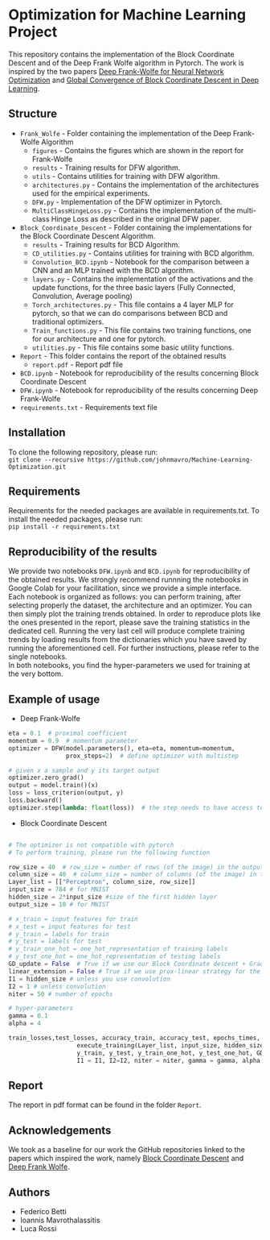 # Optimization for Machine Learning Project
This repository contains the implementation of the Block Coordinate Descent and of the Deep Frank Wolfe algorithm in Pytorch. The work is inspired by the two papers [Deep Frank-Wolfe for Neural Network Optimization](https://arxiv.org/pdf/1811.07591.pdf) and [Global Convergence of Block Coordinate Descent in Deep Learning](https://arxiv.org/pdf/1803.00225.pdf).

## Structure
* `Frank_Wolfe` - Folder containing the implementation of the Deep Frank-Wolfe Algorithm
  * `figures` - Contains the figures which are shown in the report for Frank-Wolfe
  * `results` - Training results for DFW algorithm.
  * `utils` - Contains utilities for training with DFW algorithm.
  * `architectures.py` - Contains the implementation of the architectures used for the empirical experiments.
  * `DFW.py` - Implementation of the DFW optimizer in Pytorch.
  * `MultiClassHingeLoss.py` - Contains the implementation of the multi-class Hinge Loss as described in the original DFW paper.
* `Block_Coordinate_Descent` - Folder containing the implementations for the Block Coordinate Descent Algorithm.
  * `results` - Training results for BCD Algorithm.
  * `CD_utilities.py` - Contains utilities for training with BCD algorithm.
  * `Convolution_BCD.ipynb` - Notebook for the comparison between a CNN and an MLP trained with the BCD algorithm.
  * `layers.py` - Contains the implementation of the activations and the update functions, for the three basic layers (Fully Connected, Convolution, Average pooling)
  * `Torch_architectures.py` - This file contains a 4 layer MLP for pytorch, so that we can do comparisons between BCD and traditional optimizers.
  * `Train_functions.py` - This file contains two training functions, one for our architecture and one for pytorch.
  * `utilities.py` - This file contains some basic utility functions.
* `Report` - This folder contains the report of the obtained results
  * `report.pdf` - Report pdf file
*  `BCD.ipynb` - Notebook for reproducibility of the results concerning Block Coordinate Descent
*  `DFW.ipynb` - Notebook for reproducibility of the results concerning Deep Frank-Wolfe
* `requirements.txt` - Requirements text file

## Installation
To clone the following repository, please run:\
`git clone --recursive https://github.com/johnmavro/Machine-Learning-Optimization.git`

## Requirements
Requirements for the needed packages are available in requirements.txt. To install the needed packages, please run:\
`pip install -r requirements.txt`

## Reproducibility of the results
We provide two notebooks `DFW.ipynb` and `BCD.ipynb` for reproducibility of the obtained results. We strongly recommend runnning the notebooks in Google Colab for your facilitation, since we provide a simple interface.\
Each notebook is organized as follows: you can perform training, after selecting properly the dataset, the architecture and an optimizer. You can then simply plot the training trends obtained. In order to reproduce plots like the ones presented in the report, please save the training statistics in the dedicated cell. Running the very last cell will produce complete training trends by loading results from the dictionaries which you have saved by running the aforementioned cell. For further instructions, please refer to the single notebooks.\
In both notebooks, you find the hyper-parameters we used for training at the very bottom.

## Example of usage
* Deep Frank-Wolfe
```python
eta = 0.1  # proximal coefficient
momentum = 0.9  # momentum parameter
optimizer = DFW(model.parameters(), eta=eta, momentum=momentum,
                prox_steps=2)  # define optimizer with multistep

# given x a sample and y its target output
optimizer.zero_grad()
output = model.train()(x)
loss = loss_criterion(output, y)
loss.backward()
optimizer.step(lambda: float(loss))  # the step needs to have access to the loss
```

* Block Coordinate Descent
```python

# The optimizer is not compatible with pytorch
# To perform training, please run the following function

row_size = 40  # row_size = number of rows (of the image) in the output
column_size = 40  # column_size = number of columns (of the image) in the output
Layer_list = [["Perceptron", column_size, row_size]]
input_size = 784 # for MNIST
hidden_size = 2*input_size #size of the first hidden layer
output_size = 10 # for MNIST

# x_train = input features for train
# x_test = input features for test
# y_train = labels for train
# y_test = labels for test
# y_train_one_hot = one_hot_representation of training labels
# y_test_one_hot = one_hot_representation of testing labels
GD_update = False  # True if we use our Block Coordinate descent + Gradient VN Update
linear_extension = False # True if we use prox-linear strategy for the VN update
I1 = hidden_size # unless you use convolution
I2 = 1 # unless convolution
niter = 50 # number of epochs

# hyper-parameters
gamma = 0.1
alpha = 4

train_losses,test_losses, accuracy_train, accuracy_test, epochs_times, Ws, bs =
                   execute_training(Layer_list, input_size, hidden_size, output_size, x_train, x_test,
                   y_train, y_test, y_train_one_hot, y_test_one_hot, GD_Update, linear_extension,
                   I1 = I1, I2=I2, niter = niter, gamma = gamma, alpha = alpha)

```

## Report
The report in pdf format can be found in the folder `Report`.

## Acknowledgements
We took as a baseline for our work the GitHub repositories linked to the papers which inspired the work, namely
[Block Coordinate Descent](https://github.com/IssamLaradji/BlockCoordinateDescent) and [Deep Frank Wolfe](https://github.com/oval-group/dfw#acknowledgments).

## Authors
- Federico Betti
- Ioannis Mavrothalassitis
- Luca Rossi
